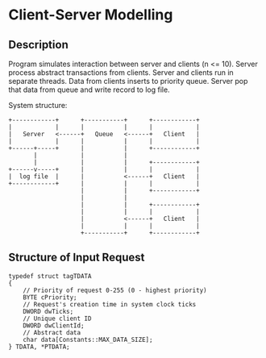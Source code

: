﻿Client-Server Modelling
=========================

<h2> Description </h2>

Program simulates interaction between server and clients (n <= 10). Server process abstract transactions from clients. Server and clients run in separate threads. Data from clients inserts to priority queue. Server pop that data from queue and write record to log file.

System structure:
```
+------------+      +-----------+      +------------+
|            |      |           |      |            |
|   Server   <------+   Queue   <------+   Client   |
|            |      |           |      |            |
+------+-----+      |           |      +------------+
       |            |           |                    
       |            |           |      +------------+
+------v-----+      |           |      |            |
|  log file  |      |           <------+   Client   |
+------------+      |           |      |            |
                    |           |      +------------+
                    |           |                    
                    |           |      +------------+
                    |           |      |            |
                    |           <------+   Client   |
                    |           |      |            |
                    +-----------+      +------------+
```

<h2> Structure of Input Request </h2>

```
typedef struct tagTDATA
{
    // Priority of request 0-255 (0 - highest priority)
    BYTE cPriority;
    // Request's creation time in system clock ticks
    DWORD dwTicks;
    // Unique client ID
    DWORD dwClientId;
    // Abstract data
    char data[Constants::MAX_DATA_SIZE];
} TDATA, *PTDATA;
```
